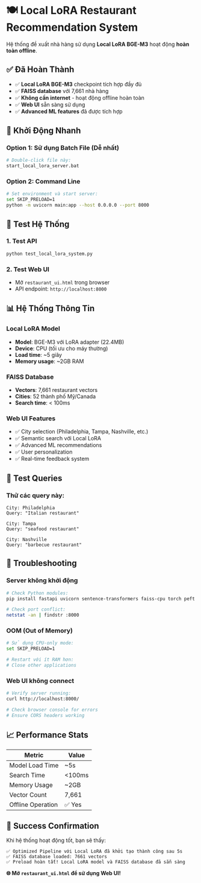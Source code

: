 # 🍽️ Local LoRA Restaurant Recommendation System

Hệ thống đề xuất nhà hàng sử dụng **Local LoRA BGE-M3** hoạt động **hoàn toàn offline**.

## ✅ Đã Hoàn Thành

- ✅ **Local LoRA BGE-M3** checkpoint tích hợp đầy đủ
- ✅ **FAISS database** với 7,661 nhà hàng  
- ✅ **Không cần internet** - hoạt động offline hoàn toàn
- ✅ **Web UI** sẵn sàng sử dụng
- ✅ **Advanced ML features** đã được tích hợp

## 🚀 Khởi Động Nhanh

### Option 1: Sử dụng Batch File (Dễ nhất)
```bash
# Double-click file này:
start_local_lora_server.bat
```

### Option 2: Command Line
```bash
# Set environment và start server:
set SKIP_PRELOAD=1
python -m uvicorn main:app --host 0.0.0.0 --port 8000
```

## 🧪 Test Hệ Thống

### 1. Test API
```bash
python test_local_lora_system.py
```

### 2. Test Web UI
- Mở `restaurant_ui.html` trong browser
- API endpoint: `http://localhost:8000`

## 📊 Hệ Thống Thông Tin

### Local LoRA Model
- **Model**: BGE-M3 với LoRA adapter (22.4MB)
- **Device**: CPU (tối ưu cho máy thường)
- **Load time**: ~5 giây
- **Memory usage**: ~2GB RAM

### FAISS Database
- **Vectors**: 7,661 restaurant vectors
- **Cities**: 52 thành phố Mỹ/Canada
- **Search time**: < 100ms

### Web UI Features
- ✅ City selection (Philadelphia, Tampa, Nashville, etc.)
- ✅ Semantic search với Local LoRA
- ✅ Advanced ML recommendations
- ✅ User personalization
- ✅ Real-time feedback system

## 🎯 Test Queries

### Thử các query này:
```
City: Philadelphia
Query: "Italian restaurant"

City: Tampa  
Query: "seafood restaurant"

City: Nashville
Query: "barbecue restaurant"
```

## 🔧 Troubleshooting

### Server không khởi động
```bash
# Check Python modules:
pip install fastapi uvicorn sentence-transformers faiss-cpu torch peft

# Check port conflict:
netstat -an | findstr :8000
```

### OOM (Out of Memory)
```bash
# Sử dụng CPU-only mode:
set SKIP_PRELOAD=1

# Restart với ít RAM hơn:
# Close other applications
```

### Web UI không connect
```bash
# Verify server running:
curl http://localhost:8000/

# Check browser console for errors
# Ensure CORS headers working
```

## 📈 Performance Stats

| Metric | Value |
|--------|--------|
| Model Load Time | ~5s |
| Search Time | <100ms |
| Memory Usage | ~2GB |
| Vector Count | 7,661 |
| Offline Operation | ✅ Yes |

## 🎉 Success Confirmation

Khi hệ thống hoạt động tốt, bạn sẽ thấy:

```
✅ Optimized Pipeline với Local LoRA đã khởi tạo thành công sau 5s
✅ FAISS database loaded: 7661 vectors  
✅ Preload hoàn tất! Local LoRA model và FAISS database đã sẵn sàng
```

**🌐 Mở `restaurant_ui.html` để sử dụng Web UI!** 